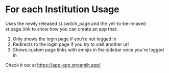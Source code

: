 # For each Institution Usage

Uses the newly released st.switch_page and the yet-to-be-relased st.page_link to show how you can create an app that:
1. Only shows the login page if you're not logged in
2. Redirects to the login page if you try to visit another url
3. Shows custom page links with emojis in the sidebar once you're logged in

Check it out at https://app-app.streamlit.app/



